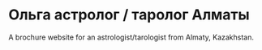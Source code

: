 # Ольга астролог / таролог Алматы

A brochure website for an astrologist/tarologist from Almaty, Kazakhstan.
